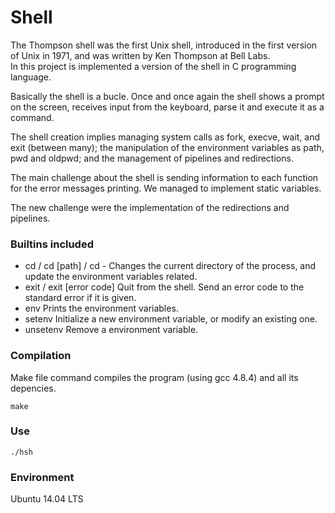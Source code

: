 # Shell

The Thompson shell was the first Unix shell, introduced in the first version of Unix in 1971, and was written by Ken Thompson at Bell Labs.  
In this project is implemented a version of the shell in C programming language. 

Basically the shell is a bucle. Once and once again the shell shows a prompt on the screen, receives input from the keyboard, parse it and execute it as a command. 

The shell creation implies managing system calls as fork, execve, wait, and exit (between many);  the manipulation of the environment variables as path, pwd and oldpwd; and the management of pipelines and redirections.

The main challenge about the shell is sending information to each function for the error messages printing. We managed to implement static variables.

The new challenge were the implementation of the redirections and pipelines.

### Builtins included
- cd / cd [path] / cd -
Changes the current directory of the process, and update the environment variables related.
- exit / exit [error code] 
Quit from the shell. Send an error code to the standard error if it is given.
- env
Prints the environment variables.
- setenv
Initialize a new environment variable, or modify an existing one.
- unsetenv
Remove a environment variable.

### Compilation

Make file command compiles the program (using gcc 4.8.4) and all its depencies.

````
make
````

### Use

````
./hsh
````

### Environment

Ubuntu 14.04 LTS
